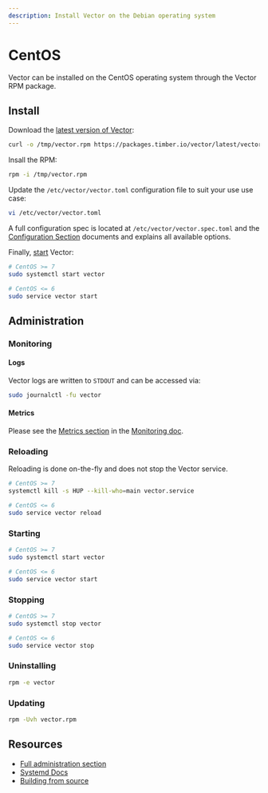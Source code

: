 ```yaml
---
description: Install Vector on the Debian operating system
---
```


# CentOS

Vector can be installed on the CentOS operating system through the Vector RPM package.

## Install

<!--
NOTE: We cannot use a list below since Gitbook has a formatting bug. Gitbook
cannot properly format lists with code examples. It's one of the many
issues with Gitbook.
-->

Download the [latest version of Vector][releases]:

```bash
curl -o /tmp/vector.rpm https://packages.timber.io/vector/latest/vector-latest-x86_64.rpm
```

Insall the RPM:
   
```bash
rpm -i /tmp/vector.rpm
```

Update the `/etc/vector/vector.toml` configuration file to suit your use use case:

```bash
vi /etc/vector/vector.toml
```

A full configuration spec is located at `/etc/vector/vector.spec.toml` and
the [Configuration Section][configuration] documents and explains all available
options.

Finally, [start](#starting) Vector:

```bash
# CentOS >= 7
sudo systemctl start vector

# CentOS <= 6
sudo service vector start
```

## Administration

### Monitoring

#### Logs

Vector logs are written to `STDOUT` and can be accessed via:

```bash
sudo journalctl -fu vector
```

#### Metrics

Please see the [Metrics section][metrics] in the [Monitoring doc][monitoring].

### Reloading

Reloading is done on-the-fly and does not stop the Vector service.

```bash
# CentOS >= 7
systemctl kill -s HUP --kill-who=main vector.service

# CentOS <= 6
sudo service vector reload
```

### Starting

```bash
# CentOS >= 7
sudo systemctl start vector

# CentOS <= 6
sudo service vector start
```

### Stopping

```bash
# CentOS >= 7
sudo systemctl stop vector

# CentOS <= 6
sudo service vector stop
```

### Uninstalling

```bash
rpm -e vector
```

### Updating

```bash
rpm -Uvh vector.rpm
```

## Resources

* [Full administration section][administration]
* [Systemd Docs][systemd]
* [Building from source][build_from_source]


[administration]: /usage/administration/README.md
[build_from_source]: ../build-from-source.md
[configuration]: ../build-from-source.md
[metrics]: /usage/administration/monitoring.md#metrics
[monitoring]: /usage/administration/monitoring.md
[releases]: https://github.com/timberio/vector/releases
[systemd]: https://wiki.debian.org/systemd